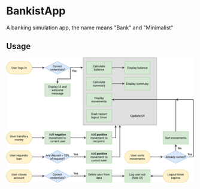 # BankistApp

A banking simulation app, the name means "Bank" and "Minimalist"

## Usage

![Bankist flowchart](https://github.com/Chan-Hung/BankistApp/blob/9bf3be890df9705ac4fbee2b9a1ad2309c93b84e/Bankist-flowchart.png)
